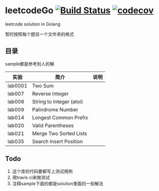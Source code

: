 # leetcodeGo [![Build Status](https://travis-ci.org/liguoqinjim/leetcodeGo.svg?branch=master)](https://travis-ci.org/liguoqinjim/leetcodeGo) [![codecov](https://codecov.io/gh/liguoqinjim/leetcodeGo/branch/master/graph/badge.svg)](https://codecov.io/gh/liguoqinjim/leetcodeGo)
leetcode solution in Golang

暂时按照每个题目一个文件夹的格式

## 目录
sample都是参考别人的解

|实验|简介|说明|
|---|---|---|
|lab0001|Two Sum|
|lab007|Reverse Integer|
|lab008|String to Integer (atoi)|
|lab009|Palindrome Number|
|lab014|Longest Common Prefix|
|lab020|Valid Parentheses|
|lab021|Merge Two Sorted Lists|
|lab035|Search Insert Position|

## Todo
1. 这个库的代码要都写上测试用例
2. 用travis ci来做测试
3. 注释sample下面的都是solution里面的一些解法